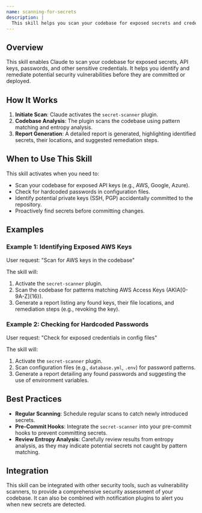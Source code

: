 ```yaml
---
name: scanning-for-secrets
description: |
  This skill helps you scan your codebase for exposed secrets and credentials. It uses pattern matching and entropy analysis to identify potential security vulnerabilities such as API keys, passwords, and private keys. Use this skill when you want to proactively identify and remediate exposed secrets before they are committed to version control or deployed to production. It is triggered by phrases like "scan for secrets", "check for exposed credentials", "find API keys", or "run secret scanner".
---
```


## Overview

This skill enables Claude to scan your codebase for exposed secrets, API keys, passwords, and other sensitive credentials. It helps you identify and remediate potential security vulnerabilities before they are committed or deployed.

## How It Works

1. **Initiate Scan**: Claude activates the `secret-scanner` plugin.
2. **Codebase Analysis**: The plugin scans the codebase using pattern matching and entropy analysis.
3. **Report Generation**: A detailed report is generated, highlighting identified secrets, their locations, and suggested remediation steps.

## When to Use This Skill

This skill activates when you need to:
- Scan your codebase for exposed API keys (e.g., AWS, Google, Azure).
- Check for hardcoded passwords in configuration files.
- Identify potential private keys (SSH, PGP) accidentally committed to the repository.
- Proactively find secrets before committing changes.

## Examples

### Example 1: Identifying Exposed AWS Keys

User request: "Scan for AWS keys in the codebase"

The skill will:
1. Activate the `secret-scanner` plugin.
2. Scan the codebase for patterns matching AWS Access Keys (AKIA[0-9A-Z]{16}).
3. Generate a report listing any found keys, their file locations, and remediation steps (e.g., revoking the key).

### Example 2: Checking for Hardcoded Passwords

User request: "Check for exposed credentials in config files"

The skill will:
1. Activate the `secret-scanner` plugin.
2. Scan configuration files (e.g., `database.yml`, `.env`) for password patterns.
3. Generate a report detailing any found passwords and suggesting the use of environment variables.

## Best Practices

- **Regular Scanning**: Schedule regular scans to catch newly introduced secrets.
- **Pre-Commit Hooks**: Integrate the `secret-scanner` into your pre-commit hooks to prevent committing secrets.
- **Review Entropy Analysis**: Carefully review results from entropy analysis, as they may indicate potential secrets not caught by pattern matching.

## Integration

This skill can be integrated with other security tools, such as vulnerability scanners, to provide a comprehensive security assessment of your codebase. It can also be combined with notification plugins to alert you when new secrets are detected.